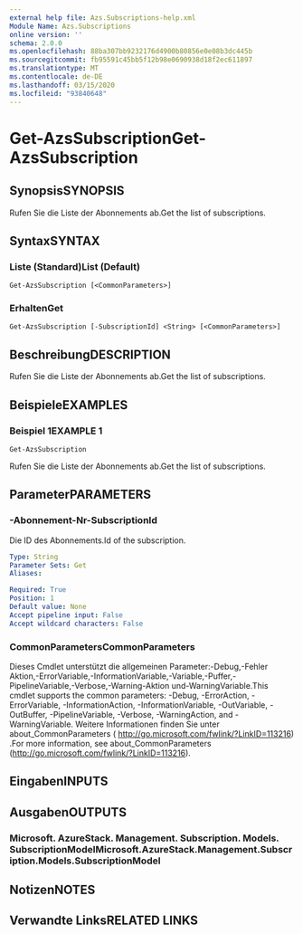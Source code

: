 ```yaml
---
external help file: Azs.Subscriptions-help.xml
Module Name: Azs.Subscriptions
online version: ''
schema: 2.0.0
ms.openlocfilehash: 88ba307bb9232176d4900b80856e0e08b3dc445b
ms.sourcegitcommit: fb95591c45bb5f12b98e0690938d18f2ec611897
ms.translationtype: MT
ms.contentlocale: de-DE
ms.lasthandoff: 03/15/2020
ms.locfileid: "93840648"
---
```

# <span data-ttu-id="80f1a-101">Get-AzsSubscription</span><span class="sxs-lookup"><span data-stu-id="80f1a-101">Get-AzsSubscription</span></span>

## <span data-ttu-id="80f1a-102">Synopsis</span><span class="sxs-lookup"><span data-stu-id="80f1a-102">SYNOPSIS</span></span>
<span data-ttu-id="80f1a-103">Rufen Sie die Liste der Abonnements ab.</span><span class="sxs-lookup"><span data-stu-id="80f1a-103">Get the list of subscriptions.</span></span>

## <span data-ttu-id="80f1a-104">Syntax</span><span class="sxs-lookup"><span data-stu-id="80f1a-104">SYNTAX</span></span>

### <span data-ttu-id="80f1a-105">Liste (Standard)</span><span class="sxs-lookup"><span data-stu-id="80f1a-105">List (Default)</span></span>
```
Get-AzsSubscription [<CommonParameters>]
```

### <span data-ttu-id="80f1a-106">Erhalten</span><span class="sxs-lookup"><span data-stu-id="80f1a-106">Get</span></span>
```
Get-AzsSubscription [-SubscriptionId] <String> [<CommonParameters>]
```

## <span data-ttu-id="80f1a-107">Beschreibung</span><span class="sxs-lookup"><span data-stu-id="80f1a-107">DESCRIPTION</span></span>
<span data-ttu-id="80f1a-108">Rufen Sie die Liste der Abonnements ab.</span><span class="sxs-lookup"><span data-stu-id="80f1a-108">Get the list of subscriptions.</span></span>

## <span data-ttu-id="80f1a-109">Beispiele</span><span class="sxs-lookup"><span data-stu-id="80f1a-109">EXAMPLES</span></span>

### <span data-ttu-id="80f1a-110">Beispiel 1</span><span class="sxs-lookup"><span data-stu-id="80f1a-110">EXAMPLE 1</span></span>
```
Get-AzsSubscription
```

<span data-ttu-id="80f1a-111">Rufen Sie die Liste der Abonnements ab.</span><span class="sxs-lookup"><span data-stu-id="80f1a-111">Get the list of subscriptions.</span></span>

## <span data-ttu-id="80f1a-112">Parameter</span><span class="sxs-lookup"><span data-stu-id="80f1a-112">PARAMETERS</span></span>

### <span data-ttu-id="80f1a-113">-Abonnement-Nr</span><span class="sxs-lookup"><span data-stu-id="80f1a-113">-SubscriptionId</span></span>
<span data-ttu-id="80f1a-114">Die ID des Abonnements.</span><span class="sxs-lookup"><span data-stu-id="80f1a-114">Id of the subscription.</span></span>

```yaml
Type: String
Parameter Sets: Get
Aliases:

Required: True
Position: 1
Default value: None
Accept pipeline input: False
Accept wildcard characters: False
```

### <span data-ttu-id="80f1a-115">CommonParameters</span><span class="sxs-lookup"><span data-stu-id="80f1a-115">CommonParameters</span></span>
<span data-ttu-id="80f1a-116">Dieses Cmdlet unterstützt die allgemeinen Parameter:-Debug,-Fehler Aktion,-ErrorVariable,-InformationVariable,-Variable,-Puffer,-PipelineVariable,-Verbose,-Warning-Aktion und-WarningVariable.</span><span class="sxs-lookup"><span data-stu-id="80f1a-116">This cmdlet supports the common parameters: -Debug, -ErrorAction, -ErrorVariable, -InformationAction, -InformationVariable, -OutVariable, -OutBuffer, -PipelineVariable, -Verbose, -WarningAction, and -WarningVariable.</span></span> <span data-ttu-id="80f1a-117">Weitere Informationen finden Sie unter about_CommonParameters ( http://go.microsoft.com/fwlink/?LinkID=113216) .</span><span class="sxs-lookup"><span data-stu-id="80f1a-117">For more information, see about_CommonParameters (http://go.microsoft.com/fwlink/?LinkID=113216).</span></span>

## <span data-ttu-id="80f1a-118">Eingaben</span><span class="sxs-lookup"><span data-stu-id="80f1a-118">INPUTS</span></span>

## <span data-ttu-id="80f1a-119">Ausgaben</span><span class="sxs-lookup"><span data-stu-id="80f1a-119">OUTPUTS</span></span>

### <span data-ttu-id="80f1a-120">Microsoft. AzureStack. Management. Subscription. Models. SubscriptionModel</span><span class="sxs-lookup"><span data-stu-id="80f1a-120">Microsoft.AzureStack.Management.Subscription.Models.SubscriptionModel</span></span>

## <span data-ttu-id="80f1a-121">Notizen</span><span class="sxs-lookup"><span data-stu-id="80f1a-121">NOTES</span></span>

## <span data-ttu-id="80f1a-122">Verwandte Links</span><span class="sxs-lookup"><span data-stu-id="80f1a-122">RELATED LINKS</span></span>
